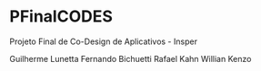 # PFinalCODES
Projeto Final de Co-Design de Aplicativos - Insper

Guilherme Lunetta
Fernando Bichuetti
Rafael Kahn
Willian Kenzo
